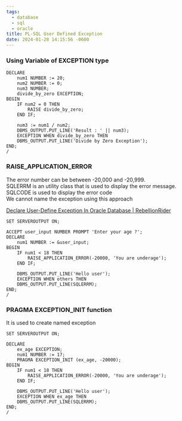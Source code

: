 ```yaml
---
tags:
  - database
  - sql
  - oracle
title: PL-SQL User Defined Exception
date: 2024-01-28 14:15:56 -0600
---
```


### Using Variable of EXCEPTION type

````plsql
DECLARE
	num1 NUMBER := 20;
	num2 NUMBER := 0;
	num3 NUMBER;
	divide_by_zero EXCEPTION;
BEGIN
	IF num2 = 0 THEN
		RAISE divide_by_zero;
	END IF;
	
	num3 := num1 / num2;
	DBMS_OUTPUT.PUT_LINE('Result : ' || num3);
	EXCEPTION WHEN divide_by_zero THEN
	DBMS_OUTPUT.PUT_LINE('Divide by Zero Exception');
END;
/
````

### RAISE_APPLICATION_ERROR

The error number can be between -20,000 and -20,999.  
SQLERRM is an utility class that is used to display the error message. SQLCODE is used to display the error code  
We cannot name the exception using this approach

[Declare User-Define Exception In Oracle Database | RebellionRider](http://www.rebellionrider.com/declare-user-define-exception-using-raise_application_error-method-in-oracle-database)

````plsql
SET SERVEROUTPUT ON;

ACCEPT user_input NUMBER PROMPT 'Enter your age ?';
DECLARE
	num1 NUMBER := &user_input;
BEGIN
	IF num1 < 18 THEN
		RAISE_APPLICATION_ERROR(-20000, 'You are underage');
	END IF;

	DBMS_OUTPUT.PUT_LINE('Hello user');
	EXCEPTION WHEN others THEN
	DBMS_OUTPUT.PUT_LINE(SQLERRM);
END;
/
````

### PRAGMA EXCEPTION_INIT function

It is used to create named exception

````plsql
SET SERVEROUTPUT ON;

DECLARE
	ex_age EXCEPTION;
	num1 NUMBER := 17;
	PRAGMA EXCEPTION_INIT (ex_age, -20000);
BEGIN
	IF num1 < 18 THEN
		RAISE_APPLICATION_ERROR(-20000, 'You are underage');
	END IF;

	DBMS_OUTPUT.PUT_LINE('Hello user');
	EXCEPTION WHEN ex_age THEN
	DBMS_OUTPUT.PUT_LINE(SQLERRM);
END;
/
````

